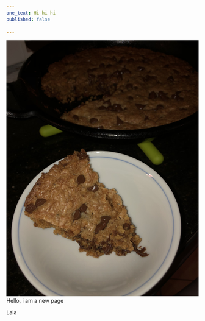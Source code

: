 ```yaml
---
one_text: Hi hi hi
published: false

---
```

![](/uploads/36957787-a51c-4d5b-8774-41c307b0f919.jpeg)Hello, i am a new page

Lala

    